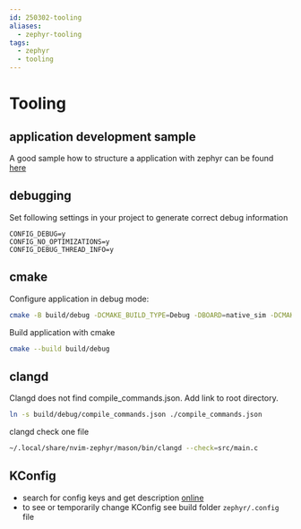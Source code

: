```yaml
---
id: 250302-tooling
aliases:
  - zephyr-tooling
tags:
  - zephyr
  - tooling
---
```


# Tooling

## application development sample

A good sample how to structure a application with zephyr can be found [here](https://github.com/zephyrproject-rtos/example-application)

## debugging

Set following settings in your project to generate correct debug information

```config
CONFIG_DEBUG=y
CONFIG_NO_OPTIMIZATIONS=y
CONFIG_DEBUG_THREAD_INFO=y
```

## cmake

Configure application in debug mode:

```bash
cmake -B build/debug -DCMAKE_BUILD_TYPE=Debug -DBOARD=native_sim -DCMAKE_EXPORT_COMPILE_COMMANDS=true -GNinja -DEXTRA_CONF_FILE=debug.conf .
```

Build application with cmake

```bash
cmake --build build/debug
```

## clangd

Clangd does not find compile_commands.json. Add link to root directory.

```bash
ln -s build/debug/compile_commands.json ./compile_commands.json
```

clangd check one file

```bash
~/.local/share/nvim-zephyr/mason/bin/clangd --check=src/main.c
```

## KConfig

- search for config keys and get description [online](https://docs.zephyrproject.org/latest/kconfig.html)
- to see or temporarily change KConfig see build folder ``zephyr/.config`` file
